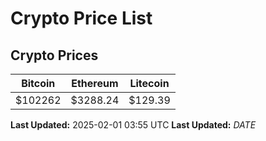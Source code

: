 # Crypto Price List

## Crypto Prices
| Bitcoin | Ethereum | Litecoin |
| ------- | -------- | -------- |
| $102262 | $3288.24 | $129.39 |
**Last Updated:** 2025-02-01 03:55 UTC
**Last Updated:** $DATE$
